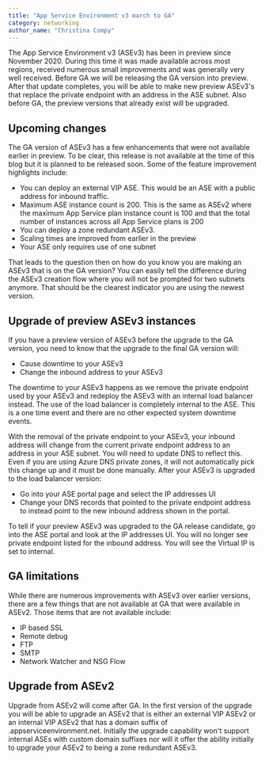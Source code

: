 ```yaml
---
title: "App Service Environment v3 march to GA"
category: networking
author_name: "Christina Compy"
---
```


The App Service Environment v3 (ASEv3) has been in preview since November 2020. During this time it was made available across most regions, received numerous small improvements and was generally very well received.  Before GA we will be releasing the GA version into preview.  After that update completes, you will be able to make new preview ASEv3's that replace the private endpoint with an address in the ASE subnet. Also before GA, the preview versions that already exist will be upgraded.  

## Upcoming changes

The GA version of ASEv3 has a few enhancements that were not available earlier in preview. To be clear, this release is not available at the time of this blog but it is planned to be released soon. Some of the feature improvement highlights include:

- You can deploy an external VIP ASE. This would be an ASE with a public address for inbound traffic.
- Maximum ASE instance count is 200. This is the same as ASEv2 where the maximum App Service plan instance count is 100 and that the total number of instances across all App Service plans is 200
- You can deploy a zone redundant ASEv3. 
- Scaling times are improved from earlier in the preview
- Your ASE only requires use of one subnet

That leads to the question then on how do you know you are making an ASEv3 that is on the GA version? You can easily tell the difference during the ASEv3 creation flow where you will not be prompted for two subnets anymore. That should be the clearest indicator you are using the newest version.

## Upgrade of preview ASEv3 instances 

If you have a preview version of ASEv3 before the upgrade to the GA version, you need to know that the upgrade to the final GA version will:

- Cause downtime to your ASEv3
- Change the inbound address to your ASEv3

The downtime to your ASEv3 happens as we remove the private endpoint used by your ASEv3 and redeploy the ASEv3 with an internal load balancer instead.  The use of the load balancer is completely internal to the ASE.  This is a one time event and there are no other expected system downtime events.

With the removal of the private endpoint to your ASEv3, your inbound address will change from the current private endpoint address to an address in your ASE subnet.  You will need to update DNS to reflect this.  Even if you are using Azure DNS private zones, it will not automatically pick this change up and it must be done manually.  After your ASEv3 is upgraded to the load balancer version:

- Go into your ASE portal page and select the IP addresses UI
- Change your DNS records that pointed to the private endpoint address to instead point to the new inbound address shown in the portal. 

To tell if your preview ASEv3 was upgraded to the GA release candidate, go into the ASE portal and look at the IP addresses UI. You will no longer see private endpoint listed for the inbound address. You will see the Virtual IP is set to internal.  

## GA limitations

While there are numerous improvements with ASEv3 over earlier versions, there are a few things that are not available at GA that were available in ASEv2.  Those items that are not available include:

- IP based SSL
- Remote debug
- FTP
- SMTP
- Network Watcher and NSG Flow

## Upgrade from ASEv2

Upgrade from ASEv2 will come after GA.  In the first version of the upgrade you will be able to upgrade an ASEv2 that is either an external VIP ASEv2 or an internal VIP ASEv2 that has a domain suffix of .appserviceenvironment.net.  Initially the upgrade capability won't support internal ASEs with custom domain suffixes nor will it offer the ability initially to upgrade your ASEv2 to being a zone redundant ASEv3.

